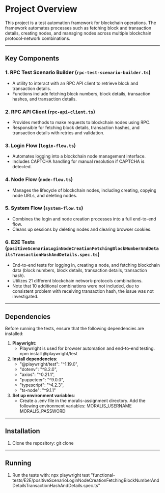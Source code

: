 # Project Overview

This project is a test automation framework for blockchain operations. The framework automates processes such as fetching block and transaction details, creating nodes, and managing nodes across multiple blockchain protocol-network combinations.

---

## Key Components

### 1. **RPC Test Scenario Builder (`rpc-test-scenario-builder.ts`)**

- A utility to interact with an RPC API client to retrieve block and transaction details.
- Functions include fetching block numbers, block details, transaction hashes, and transaction details.

### 2. **RPC API Client (`rpc-api-client.ts`)**

- Provides methods to make requests to blockchain nodes using RPC.
- Responsible for fetching block details, transaction hashes, and transaction details with retries and validation.

### 3. **Login Flow (`login-flow.ts`)**

- Automates logging into a blockchain node management interface.
- Includes CAPTCHA handling for manual resolution if CAPTCHA is detected.

### 4. **Node Flow (`node-flow.ts`)**

- Manages the lifecycle of blockchain nodes, including creating, copying node URLs, and deleting nodes.

### 5. **System Flow (`system-flow.ts`)**

- Combines the login and node creation processes into a full end-to-end flow.
- Cleans up sessions by deleting nodes and clearing browser cookies.

### 6. **E2E Tests (`positiveScenarioLoginNodeCreationFetchingBlockNumberAndDetailsTransactionHashAndDetails.spec.ts`)**

- End-to-end tests for logging in, creating a node, and fetching blockchain data (block numbers, block details, transaction details, transaction hash).
- Utilizes 21 different blockchain network-protocols combinations.
- Note that 10 additional combinations were not included, due to consistent problem with receiving transaction hash, the issue was not investigated.

---

## Dependencies

Before running the tests, ensure that the following dependencies are installed:

1. **Playwright**:
   - Playwright is used for browser automation and end-to-end testing.
     npm install @playwright/test
2. **Install dependencies**:
   - "@playwright/test": "^1.19.0",
   - "dotenv": "^8.2.0",
   - "axios": "^0.21.1",
   - "puppeteer": "^9.0.0",
   - "typescript": "^4.2.3",
   - "ts-node": "^9.1.1"
3. **Set up environment variables**:
   - Create a .env file in the moralis-assignment directory. Add the following environment variables:
     MORALIS_USERNAME
     MORALIS_PASSWORD

---

## Installation

1. Clone the repository:
   git clone <repository-url>

---

## Running

1. Run the tests with:
   npx playwright test "functional-tests/E2E/positiveScenarioLoginNodeCreationFetchingBlockNumberAndDetailsTransactionHashAndDetails.spec.ts"
